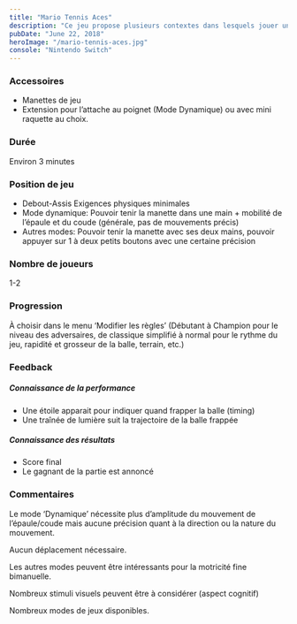 ```yaml
---
title: "Mario Tennis Aces"
description: "Ce jeu propose plusieurs contextes dans lesquels jouer un match de tennis (différents choix de conditions, de personnages, etc.)"
pubDate: "June 22, 2018"
heroImage: "/mario-tennis-aces.jpg"
console: "Nintendo Switch"
---
```


### Accessoires

- Manettes de jeu
- Extension pour l’attache au poignet (Mode Dynamique) ou avec mini raquette au choix.

### Durée

Environ 3 minutes

### Position de jeu

- Debout-Assis Exigences physiques minimales
- Mode dynamique: Pouvoir tenir la manette dans une main + mobilité de l’épaule et du coude (générale, pas de mouvements précis)
- Autres modes: Pouvoir tenir la manette avec ses deux mains, pouvoir appuyer sur 1 à deux petits boutons avec une certaine précision

### Nombre de joueurs

1-2

### Progression

À choisir dans le menu ‘Modifier les règles’ (Débutant à Champion pour le niveau des adversaires, de classique simplifié à normal pour le rythme du jeu, rapidité et grosseur de la balle, terrain, etc.)

### Feedback

##### Connaissance de la performance

- Une étoile apparait pour indiquer quand frapper la balle (timing)
- Une traînée de lumière suit la trajectoire de la balle frappée

##### Connaissance des résultats

- Score final
- Le gagnant de la partie est annoncé

### Commentaires

Le mode ‘Dynamique’ nécessite plus d’amplitude du
mouvement de l’épaule/coude mais aucune précision quant à la direction ou la nature du mouvement.

Aucun déplacement nécessaire.

Les autres modes peuvent être intéressants pour la motricité fine bimanuelle.

Nombreux stimuli visuels peuvent être à considérer (aspect cognitif)

Nombreux modes de jeux disponibles.
